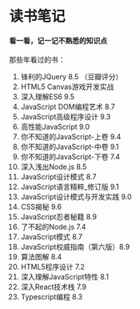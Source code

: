 # 读书笔记
#### 看一看，记一记不熟悉的知识点
那些年看过的书：
1. 锋利的JQuery 8.5 （豆瓣评分）
2. HTML5 Canvas游戏开发实战
3. 深入理解ES6 9.5
4. JavaScript DOM编程艺术 8.7
5. JavaScript高级程序设计 9.3
6. 高性能JavaScript 9.0
7. 你不知道的JavaScript-上卷 9.4
8. 你不知道的JavaScript-中卷 9.1
9. 你不知道的JavaScript-下卷 7.4
10. 深入浅出Node.js 8.5
11. JavaScript设计模式 8.7
12. JavaScript语言精粹_修订版 9.1
13. JavaScript设计模式与开发实践 9.0
14. CSS揭秘 9.6
15. JavaScript忍者秘籍 8.9
16. 了不起的Node.js 7.4
17. JavaScript模式 8.7
18. JavaScript权威指南（第六版）8.9
19. 算法图解 8.4
20. HTML5程序设计 7.2
21. 深入理解JavaScript特性 8.1
22. 深入React技术栈 7.9
23. Typescript编程 8.3
